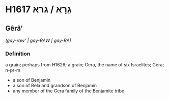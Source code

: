 # H1617 גֵּרָא / גרא

## Gêrâʼ

_(gay-raw' | ɡay-RAW | ɡay-RA)_

### Definition

a grain; perhaps from H1626; a grain; Gera, the name of six Israelites; Gera; n-pr-m

- a son of Benjamin
- a son of Bela and grandson of Benjamin
- any member of the Gera family of the Benjamite tribe
